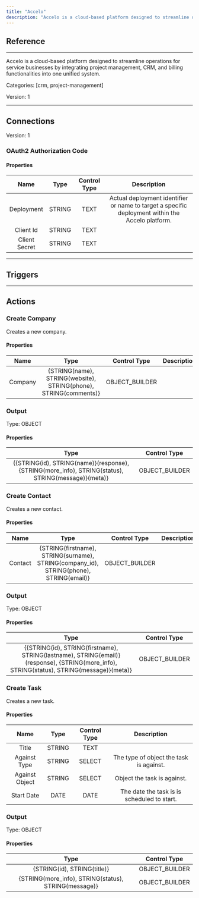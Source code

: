 ```yaml
---
title: "Accelo"
description: "Accelo is a cloud-based platform designed to streamline operations for service businesses by integrating project management, CRM, and billing functionalities into one unified system."
---
```

## Reference
<hr />

Accelo is a cloud-based platform designed to streamline operations for service businesses by integrating project management, CRM, and billing functionalities into one unified system.


Categories: [crm, project-management]


Version: 1

<hr />



## Connections

Version: 1


### OAuth2 Authorization Code

#### Properties

|      Name      |     Type     |     Control Type     |     Description     |
|:--------------:|:------------:|:--------------------:|:-------------------:|
| Deployment | STRING | TEXT  |  Actual deployment identifier or name to target a specific deployment within the Accelo platform.  |
| Client Id | STRING | TEXT  |  |
| Client Secret | STRING | TEXT  |  |





<hr />



## Triggers



<hr />



## Actions


### Create Company
Creates a new company.

#### Properties

|      Name      |     Type     |     Control Type     |     Description     |
|:--------------:|:------------:|:--------------------:|:-------------------:|
| Company | {STRING\(name), STRING\(website), STRING\(phone), STRING\(comments)} | OBJECT_BUILDER  |  |


### Output



Type: OBJECT


#### Properties

|     Type     |     Control Type     |
|:------------:|:--------------------:|
| {{STRING\(id), STRING\(name)}\(response), {STRING\(more_info), STRING\(status), STRING\(message)}\(meta)} | OBJECT_BUILDER  |






### Create Contact
Creates a new contact.

#### Properties

|      Name      |     Type     |     Control Type     |     Description     |
|:--------------:|:------------:|:--------------------:|:-------------------:|
| Contact | {STRING\(firstname), STRING\(surname), STRING\(company_id), STRING\(phone), STRING\(email)} | OBJECT_BUILDER  |  |


### Output



Type: OBJECT


#### Properties

|     Type     |     Control Type     |
|:------------:|:--------------------:|
| {{STRING\(id), STRING\(firstname), STRING\(lastname), STRING\(email)}\(response), {STRING\(more_info), STRING\(status), STRING\(message)}\(meta)} | OBJECT_BUILDER  |






### Create Task
Creates a new task.

#### Properties

|      Name      |     Type     |     Control Type     |     Description     |
|:--------------:|:------------:|:--------------------:|:-------------------:|
| Title | STRING | TEXT  |  |
| Against Type | STRING | SELECT  |  The type of object the task is against.  |
| Against Object | STRING | SELECT  |  Object the task is against.  |
| Start Date | DATE | DATE  |  The date the task is is scheduled to start.  |


### Output



Type: OBJECT


#### Properties

|     Type     |     Control Type     |
|:------------:|:--------------------:|
| {STRING\(id), STRING\(title)} | OBJECT_BUILDER  |
| {STRING\(more_info), STRING\(status), STRING\(message)} | OBJECT_BUILDER  |






